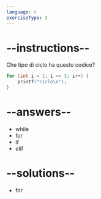 ```yaml
---
language: c
exerciseType: 3
---
```


# --instructions--

Che tipo di ciclo ha questo codice?
```c
for (int i = 1; i <= 3; i++) {
	printf("ciclo\n");
}
```

# --answers--

- while
- for
- if
- elif

# --solutions--

- for
